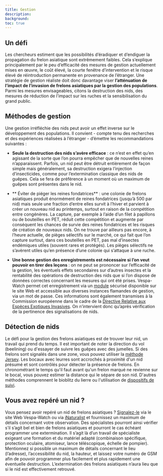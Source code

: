 ```yaml
---
title: Gestion
description:
background:
toc: true
---
```


## Un défi

Les chercheurs estiment que les possibilités d’éradiquer et d’endiguer la propagation du frelon asiatique sont extrêmement faibles. Cela s’explique principalement par le peu d’efficacité des mesures de gestion actuellement mises en œuvre, le coût élevé, la courte fenêtre d’intervention et le risque élevé de réintroduction permanente en provenance de l’étranger. Une stratégie de gestion réaliste doit donc davantage viser **l’atténuation de l’impact de l’invasion de frelons asiatiques par la gestion des populations**. Parmi les mesures envisageables, citons la destruction des nids, des mesures de réduction de l’impact sur les ruches et la sensibilisation du grand public. 

## Méthodes de gestion

Une gestion irréfléchie des nids peut avoir un effet inverse sur le développement des populations. Il convient - compte tenu des recherches et des expériences réalisées à l’étranger - d’émettre les recommandations suivantes :

- **Seule la destruction des nids s’avère efficace** : ce n’est en effet qu’en agissant de la sorte que l’on pourra empêcher que de nouvelles reines n’apparaissent. Parfois, un nid peut être détruit entièrement de façon simple mais généralement, sa destruction exigera l’injection d’insecticides, comme pour l’extermination classique des nids de guêpes. Cela se fera de préférence à un moment où un maximum de guêpes sont présentes dans le nid.

- ** Éviter de piéger les reines fondatrices** : une colonie de frelons asiatiques produit énormément de reines fondatrices (jusqu’à 500 par nid) mais seule une fraction d’entre elles survit à l’hiver et parvient à créer un nouveau nid au printemps, surtout en raison de la compétition entre congénères. La capture, par exemple à l’aide d’un filet à papillons ou de bouteilles en PET, réduit cette compétition et augmente par conséquent les chances de survie des reines fondatrices et les risques de création de nouveaux nids. On ne trouve par ailleurs pas encore, à l’heure actuelle, de pièges sélectifs sur le marché, ce qui fait que l’on capture surtout, dans ces bouteilles en PET, pas mal d’insectes endémiques utiles (souvent rares et protégés). Les pièges sélectifs ne s’avèrent utiles qu’en présence d’une colonie qui s’attaque à une ruche.

- **Une bonne gestion des enregistrements est nécessaire si l’on veut pouvoir en tirer des leçons** : on ne peut se prononcer sur l’efficacité de la gestion, les éventuels effets secondaires sur d’autres insectes et la rentabilité des opérations de destruction des nids que si l’on dispose de données correctes concernant les mesures qui ont été prises. Vespa-Watch permet cet enregistrement via un [module](https://vespawatch.be/management) sécurisé disponible sur le site Web et accessible aux diverses instances flamandes de gestion, via un mot de passe. Ces informations sont également transmises à la Commission européenne dans le cadre de la [Directive Relative aux Espèces Exotiques Invasives](https://www.ecopedia.be/pagina/europese-verordening-nr-11432014). On n’intervient donc qu’après vérification de la pertinence des signalisations de nids.

## Détection de nids

Le défi pour la gestion des frelons asiatiques est de trouver leur nid, un travail qui prend du temps. Il est important de noter la direction du vol (beelining) ou d'essayer de suivre les guêpes avec des jumelles. Si des frelons sont signalés dans une zone, vous pouvez utiliser la [méthode Jersey](https://vlaamsbijeninstituut.be/kenniscentra/aziatische-hoornaar/nieuwe-opsporingstechnieken/). Les bocaux avec leurres sont accrochés à proximité d'un nid présumé et sont contrôlés pour détecter la présence de frelons. En chronométrant le temps qu'il faut avant qu'un frelon marqué ne revienne sur le bocal, vous pouvez estimer la distance qui le sépare de son nid. D'autres méthodes comprennent le bioblitz du lierre ou l'utilisation de [dispositifs de suivi](https://www.nature.com/articles/s42003-018-0092-9).

## Vous avez repéré un nid ?

Vous pensez avoir repéré un nid de frelons asiatiques ? [Signalez-le](https://vespawatch.be/obs/add/) via le site Web Vespa-Watch ou via [iNaturalist](https://www.inaturalist.org/projects/vespa-watch) et fournissez un maximum de détails concernant votre observation. Des spécialistes pourront ainsi vérifier s’il s’agit bel et bien de frelons asiatiques et pourront le cas échéant programmer une extermination. Il s’agit là d’un travail de spécialiste exigeant une formation et du matériel adapté (combinaison spécifique, protection oculaire, atomiseur, lance téléscopique, échelle de pompier). Mentionnez si possible un maximum de détails concernant le lieu (l’adresse), l’accessibilité du nid, la hauteur, et laissez votre numéro de GSM afin de pouvoir programmer plus facilement et plus rapidement une éventuelle destruction. L’extermination des frelons asiatiques n’aura lieu que si le nid est effectivement retrouvé.
